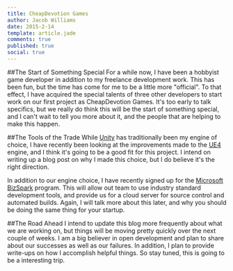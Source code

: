 ```yaml
---
title: CheapDevotion Games
author: Jacob Williams
date: 2015-2-14
template: article.jade
comments: true
published: true
social: true
---
```



##The Start of Something Special
For a while now, I have been a hobbyist game developer in addition to my freelance development work. This has been fun, but the time has come for me to be a little more "official". To that effect, I have acquired the special talents of three other developers to start work on our first project as CheapDevotion Games. It's too early to talk specifics, but we really do think this will be the start of something special, and I can't wait to tell you more about it, and the people that are helping to make this happen.

##The Tools of the Trade
While [Unity](http://www.unity3d.com) has traditionally been my engine of choice, I have recently been looking at the improvements made to the [UE4](http://www.unrealengine.com) engine, and I think it's going to be a good fit for this project. I intend on writing up a blog post on why I made this choice, but I do believe it's the right direction.

In addition to our engine choice, I have recently signed up for the [Microsoft BizSpark](https://www.microsoft.com/bizspark) program. This will allow out team to use industry standard development tools, and provide us for a cloud server for source control and automated builds. Again, I will talk more about this later, and why you should be doing the same thing for your startup. 

##The Road Ahead
I intend to update this blog more frequently about what we are working on, but things will be moving pretty quickly over the next couple of weeks. I am a big believer in open development and plan to share about our successes as well as our failures. In addition, I plan to provide write-ups on how I accomplish helpful things. So stay tuned, this is going to be a interesting trip.